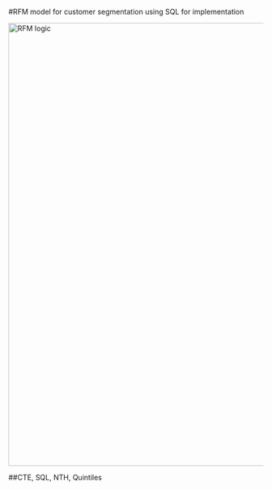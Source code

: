 #RFM model for customer segmentation using SQL for implementation

<img width="875" alt="RFM logic" src="https://github.com/user-attachments/assets/681be478-28a5-45ad-9d2b-fb7846adc00b" />


##CTE, SQL, NTH, Quintiles
